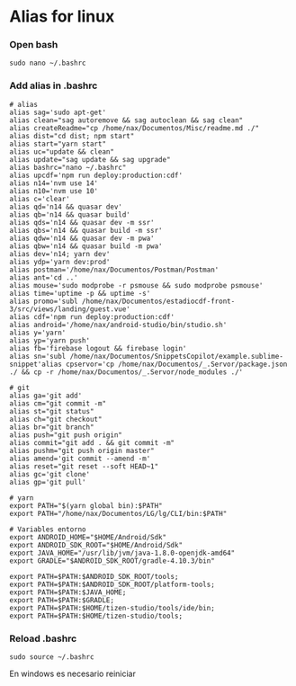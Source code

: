 # Alias for linux

### Open bash

    sudo nano ~/.bashrc
  
### Add alias in .bashrc

    # alias
    alias sag='sudo apt-get'
    alias clean="sag autoremove && sag autoclean && sag clean"
    alias createReadme="cp /home/nax/Documentos/Misc/readme.md ./"
    alias dist="cd dist; npm start"
    alias start="yarn start"
    alias uc="update && clean"
    alias update="sag update && sag upgrade"
    alias bashrc="nano ~/.bashrc"
    alias upcdf='npm run deploy:production:cdf'
    alias n14='nvm use 14'
    alias n10='nvm use 10'
    alias c='clear'
    alias qd='n14 && quasar dev'
    alias qb='n14 && quasar build'
    alias qds='n14 && quasar dev -m ssr'
    alias qbs='n14 && quasar build -m ssr'
    alias qdw='n14 && quasar dev -m pwa'
    alias qbw='n14 && quasar build -m pwa'
    alias dev='n14; yarn dev'
    alias ydp='yarn dev:prod'
    alias postman='/home/nax/Documentos/Postman/Postman'
    alias ant='cd ..'
    alias mouse='sudo modprobe -r psmouse && sudo modprobe psmouse'
    alias time='uptime -p && uptime -s'
    alias promo='subl /home/nax/Documentos/estadiocdf-front-3/src/views/landing/guest.vue'
    alias cdf='npm run deploy:production:cdf'
    alias android='/home/nax/android-studio/bin/studio.sh'
    alias y='yarn'
    alias yp='yarn push'
    alias fb='firebase logout && firebase login'
    alias sn='subl /home/nax/Documentos/SnippetsCopilot/example.sublime-snippet'alias cpservor='cp /home/nax/Documentos/_.Servor/package.json ./ && cp -r /home/nax/Documentos/_.Servor/node_modules ./'

    # git
    alias ga='git add'
    alias cm="git commit -m"
    alias st="git status"
    alias ch="git checkout"
    alias br="git branch"
    alias push="git push origin"
    alias commit="git add . && git commit -m"
    alias pushm="git push origin master"
    alias amend='git commit --amend -m'
    alias reset="git reset --soft HEAD~1"
    alias gc='git clone'
    alias gp='git pull'

    # yarn
    export PATH="$(yarn global bin):$PATH"
    export PATH="/home/nax/Documentos/LG/lg/CLI/bin:$PATH"

    # Variables entorno
    export ANDROID_HOME="$HOME/Android/Sdk"
    export ANDROID_SDK_ROOT="$HOME/Android/Sdk"
    export JAVA_HOME="/usr/lib/jvm/java-1.8.0-openjdk-amd64"
    export GRADLE="$ANDROID_SDK_ROOT/gradle-4.10.3/bin"

    export PATH=$PATH:$ANDROID_SDK_ROOT/tools;
    export PATH=$PATH:$ANDROID_SDK_ROOT/platform-tools;
    export PATH=$PATH:$JAVA_HOME;
    export PATH=$PATH:$GRADLE;
    export PATH=$PATH:$HOME/tizen-studio/tools/ide/bin;
    export PATH=$PATH:$HOME/tizen-studio/tools;

    
### Reload .bashrc

    sudo source ~/.bashrc

En windows es necesario reiniciar
